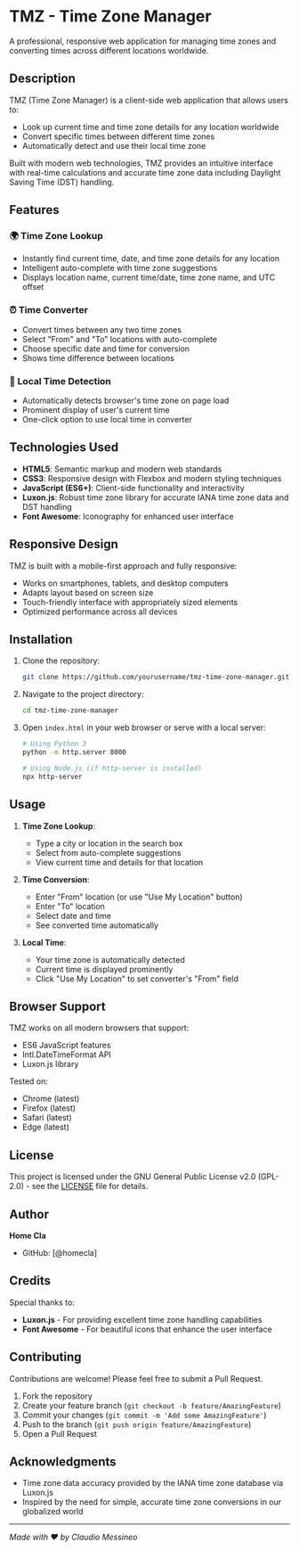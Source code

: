 # TMZ - Time Zone Manager

A professional, responsive web application for managing time zones and converting times across different locations worldwide.

## Description

TMZ (Time Zone Manager) is a client-side web application that allows users to:
- Look up current time and time zone details for any location worldwide
- Convert specific times between different time zones
- Automatically detect and use their local time zone

Built with modern web technologies, TMZ provides an intuitive interface with real-time calculations and accurate time zone data including Daylight Saving Time (DST) handling.

## Features

### 🌍 Time Zone Lookup
- Instantly find current time, date, and time zone details for any location
- Intelligent auto-complete with time zone suggestions
- Displays location name, current time/date, time zone name, and UTC offset

### ⏰ Time Converter
- Convert times between any two time zones
- Select "From" and "To" locations with auto-complete
- Choose specific date and time for conversion
- Shows time difference between locations

### 📍 Local Time Detection
- Automatically detects browser's time zone on page load
- Prominent display of user's current time
- One-click option to use local time in converter

## Technologies Used

- **HTML5**: Semantic markup and modern web standards
- **CSS3**: Responsive design with Flexbox and modern styling techniques
- **JavaScript (ES6+)**: Client-side functionality and interactivity
- **Luxon.js**: Robust time zone library for accurate IANA time zone data and DST handling
- **Font Awesome**: Iconography for enhanced user interface

## Responsive Design

TMZ is built with a mobile-first approach and fully responsive:
- Works on smartphones, tablets, and desktop computers
- Adapts layout based on screen size
- Touch-friendly interface with appropriately sized elements
- Optimized performance across all devices

## Installation

1. Clone the repository:
   ```bash
   git clone https://github.com/yourusername/tmz-time-zone-manager.git
   ```

2. Navigate to the project directory:
   ```bash
   cd tmz-time-zone-manager
   ```

3. Open `index.html` in your web browser or serve with a local server:
   ```bash
   # Using Python 3
   python -m http.server 8000
   
   # Using Node.js (if http-server is installed)
   npx http-server
   ```

## Usage

1. **Time Zone Lookup**:
   - Type a city or location in the search box
   - Select from auto-complete suggestions
   - View current time and details for that location

2. **Time Conversion**:
   - Enter "From" location (or use "Use My Location" button)
   - Enter "To" location
   - Select date and time
   - See converted time automatically

3. **Local Time**:
   - Your time zone is automatically detected
   - Current time is displayed prominently
   - Click "Use My Location" to set converter's "From" field

## Browser Support

TMZ works on all modern browsers that support:
- ES6 JavaScript features
- Intl.DateTimeFormat API
- Luxon.js library

Tested on:
- Chrome (latest)
- Firefox (latest)
- Safari (latest)
- Edge (latest)

## License

This project is licensed under the GNU General Public License v2.0 (GPL-2.0) - see the [LICENSE](LICENSE) file for details.

## Author

**Home Cla**
- GitHub: [@homecla]

## Credits

Special thanks to:
- **Luxon.js** - For providing excellent time zone handling capabilities
- **Font Awesome** - For beautiful icons that enhance the user interface

## Contributing

Contributions are welcome! Please feel free to submit a Pull Request.

1. Fork the repository
2. Create your feature branch (`git checkout -b feature/AmazingFeature`)
3. Commit your changes (`git commit -m 'Add some AmazingFeature'`)
4. Push to the branch (`git push origin feature/AmazingFeature`)
5. Open a Pull Request

## Acknowledgments

- Time zone data accuracy provided by the IANA time zone database via Luxon.js
- Inspired by the need for simple, accurate time zone conversions in our globalized world

---

*Made with ❤️ by Claudio Messineo*